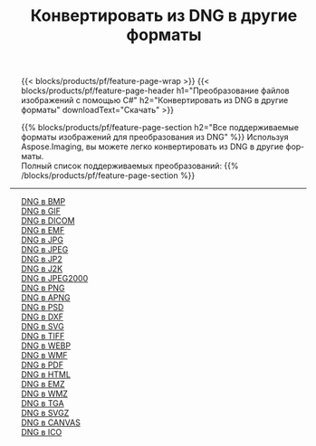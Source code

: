 ﻿---
title: Конвертировать из DNG в другие форматы 
weight: 3920
url: /ru/java/conversion/from/dng 
lang: ru
langdirlevel: 2
locales: zh-hans,ja,it,ru,de,es,fr,nl,id,lt,pl,pt,vi,tr,ko,zh-hant,ar,hi,th,sv,cs,uk,he
description: Используя Aspose.Imaging, вы можете легко конвертировать из DNG в другие форматы.
---

{{< blocks/products/pf/feature-page-wrap >}}
{{< blocks/products/pf/feature-page-header h1="Преобразование файлов изображений с помощью C#" h2="Конвертировать из DNG в другие форматы" downloadText="Скачать" >}}


{{% blocks/products/pf/feature-page-section  h2="Все поддерживаемые форматы изображений для преобразования из DNG" %}}
Используя Aspose.Imaging, вы можете легко конвертировать из DNG в другие форматы.
<br/>
Полный список поддерживаемых преобразований:
{{% /blocks/products/pf/feature-page-section %}}
<div class="container-fluid productfamilypage bg-gray">
    <div class="convertypes bg-gray agp-content section">
        <div class="container">
		<hr style="margin-left:-20px;"/>
		<div class="row other-converters">
		    <div class='col-md-2 other-converter remove-lp remove-rp'><a href="/imaging/ru/java/conversion/dng-to-bmp" >DNG в BMP</a></div><div class='col-md-2 other-converter remove-lp remove-rp'><a href="/imaging/ru/java/conversion/dng-to-gif" >DNG в GIF</a></div><div class='col-md-2 other-converter remove-lp remove-rp'><a href="/imaging/ru/java/conversion/dng-to-dicom" >DNG в DICOM</a></div><div class='col-md-2 other-converter remove-lp remove-rp'><a href="/imaging/ru/java/conversion/dng-to-emf" >DNG в EMF</a></div><div class='col-md-2 other-converter remove-lp remove-rp'><a href="/imaging/ru/java/conversion/dng-to-jpg" >DNG в JPG</a></div><div class='col-md-2 other-converter remove-lp remove-rp'><a href="/imaging/ru/java/conversion/dng-to-jpeg" >DNG в JPEG</a></div><div class='col-md-2 other-converter remove-lp remove-rp'><a href="/imaging/ru/java/conversion/dng-to-jp2" >DNG в JP2</a></div><div class='col-md-2 other-converter remove-lp remove-rp'><a href="/imaging/ru/java/conversion/dng-to-j2k" >DNG в J2K</a></div><div class='col-md-2 other-converter remove-lp remove-rp'><a href="/imaging/ru/java/conversion/dng-to-jpeg2000" >DNG в JPEG2000</a></div><div class='col-md-2 other-converter remove-lp remove-rp'><a href="/imaging/ru/java/conversion/dng-to-png" >DNG в PNG</a></div><div class='col-md-2 other-converter remove-lp remove-rp'><a href="/imaging/ru/java/conversion/dng-to-apng" >DNG в APNG</a></div><div class='col-md-2 other-converter remove-lp remove-rp'><a href="/imaging/ru/java/conversion/dng-to-psd" >DNG в PSD</a></div><div class='col-md-2 other-converter remove-lp remove-rp'><a href="/imaging/ru/java/conversion/dng-to-dxf" >DNG в DXF</a></div><div class='col-md-2 other-converter remove-lp remove-rp'><a href="/imaging/ru/java/conversion/dng-to-svg" >DNG в SVG</a></div><div class='col-md-2 other-converter remove-lp remove-rp'><a href="/imaging/ru/java/conversion/dng-to-tiff" >DNG в TIFF</a></div><div class='col-md-2 other-converter remove-lp remove-rp'><a href="/imaging/ru/java/conversion/dng-to-webp" >DNG в WEBP</a></div><div class='col-md-2 other-converter remove-lp remove-rp'><a href="/imaging/ru/java/conversion/dng-to-wmf" >DNG в WMF</a></div><div class='col-md-2 other-converter remove-lp remove-rp'><a href="/imaging/ru/java/conversion/dng-to-pdf" >DNG в PDF</a></div><div class='col-md-2 other-converter remove-lp remove-rp'><a href="/imaging/ru/java/conversion/dng-to-html" >DNG в HTML</a></div><div class='col-md-2 other-converter remove-lp remove-rp'><a href="/imaging/ru/java/conversion/dng-to-emz" >DNG в EMZ</a></div><div class='col-md-2 other-converter remove-lp remove-rp'><a href="/imaging/ru/java/conversion/dng-to-wmz" >DNG в WMZ</a></div><div class='col-md-2 other-converter remove-lp remove-rp'><a href="/imaging/ru/java/conversion/dng-to-tga" >DNG в TGA</a></div><div class='col-md-2 other-converter remove-lp remove-rp'><a href="/imaging/ru/java/conversion/dng-to-svgz" >DNG в SVGZ</a></div><div class='col-md-2 other-converter remove-lp remove-rp'><a href="/imaging/ru/java/conversion/dng-to-canvas" >DNG в CANVAS</a></div><div class='col-md-2 other-converter remove-lp remove-rp'><a href="/imaging/ru/java/conversion/dng-to-ico" >DNG в ICO</a></div>
                </div>
        </div>
    </div>
</div>
<br/>

